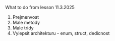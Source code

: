 ﻿What to do from lesson 11.3.2025

1) Prejmenvoat
2) Male metody
3) Male tridy
4) Vylepsit architekturu - enum, struct, dedicnost